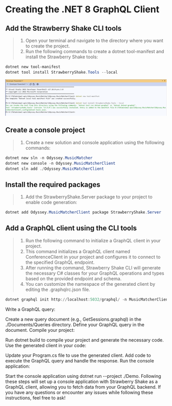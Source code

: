 ﻿# Creating the .NET 8 GraphQL Client

## Add the Strawberry Shake CLI tools

> 1. Open your terminal and navigate to the directory where you want to create the project.
> 1. Run the following commands to create a dotnet tool-manifest and install the Strawberry Shake tools:

```powershell
dotnet new tool-manifest
dotnet tool install StrawberryShake.Tools --local
```

![StrawberryShake CLI Tools](documentation/images/StrawberryShake_CLITools.PNG)

## Create a console project

> 1. Create a new solution and console application using the following commands:

```powershell
dotnet new sln -n Odyssey.MusicMatcher
dotnet new console -n Odyssey.MusicMatcherClient
dotnet sln add ./Odyssey.MusicMatcherClient
```

## Install the required packages

> 1. Add the StrawberryShake.Server package to your project to enable code generation:

```powershell
dotnet add Odyssey.MusicMatcherClient package StrawberryShake.Server
```

## Add a GraphQL client using the CLI tools

> 1. Run the following command to initialize a GraphQL client in your project.
> 1. This command initializes a GraphQL client named ConferenceClient in your project and configures it to connect to the specified GraphQL endpoint.
> 1. After running the command, Strawberry Shake CLI will generate the necessary C# classes for your GraphQL operations and types based on the provided endpoint and schema.
> 1. You can customize the namespace of the generated client by editing the .graphqlrc.json file.

```powershell
dotnet graphql init http://localhost:5032/graphql/ -n MusicMatcherClientSvc -p .
```

Write a GraphQL query:

Create a new query document (e.g., GetSessions.graphql) in the ./Documents/Queries directory.
Define your GraphQL query in the document.
Compile your project:

Run dotnet build to compile your project and generate the necessary code.
Use the generated client in your code:

Update your Program.cs file to use the generated client.
Add code to execute the GraphQL query and handle the response.
Run the console application:

Start the console application using dotnet run --project ./Demo.
Following these steps will set up a console application with Strawberry Shake as a GraphQL client, allowing you to fetch data from your GraphQL backend. If you have any questions or encounter any issues while following these instructions, feel free to ask!
